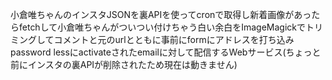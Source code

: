 小倉唯ちゃんのインスタJSONを裏APIを使ってcronで取得し新着画像があったらfetchして小倉唯ちゃんがついつい付けちゃう白い余白をImageMagickでトリミングしてコメントと元のurlとともに事前にformにアドレスを打ち込みpassword lessにactivateされたemailに対して配信するWebサービス(ちょっと前にインスタの裏APIが削除されたため現在は動きません)